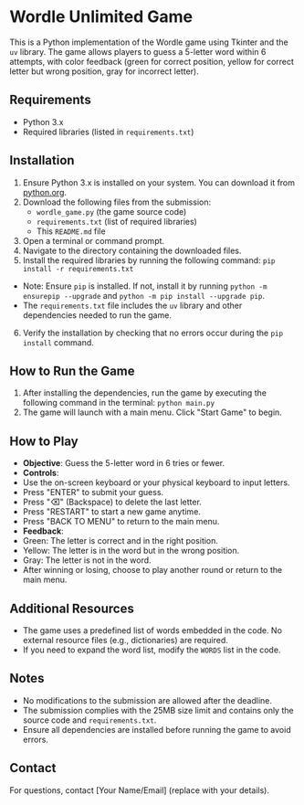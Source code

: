 # Wordle Unlimited Game

This is a Python implementation of the Wordle game using Tkinter and the `uv` library. The game allows players to guess a 5-letter word within 6 attempts, with color feedback (green for correct position, yellow for correct letter but wrong position, gray for incorrect letter).

## Requirements
- Python 3.x
- Required libraries (listed in `requirements.txt`)

## Installation
1. Ensure Python 3.x is installed on your system. You can download it from [python.org](https://www.python.org/downloads/).
2. Download the following files from the submission:
   - `wordle_game.py` (the game source code)
   - `requirements.txt` (list of required libraries)
   - This `README.md` file
3. Open a terminal or command prompt.
4. Navigate to the directory containing the downloaded files.
5. Install the required libraries by running the following command: `pip install -r requirements.txt`
- Note: Ensure `pip` is installed. If not, install it by running `python -m ensurepip --upgrade` and `python -m pip install --upgrade pip`.
- The `requirements.txt` file includes the `uv` library and other dependencies needed to run the game.
6. Verify the installation by checking that no errors occur during the `pip install` command.

## How to Run the Game
1. After installing the dependencies, run the game by executing the following command in the terminal: `python main.py`
2. The game will launch with a main menu. Click "Start Game" to begin.

## How to Play
- **Objective**: Guess the 5-letter word in 6 tries or fewer.
- **Controls**:
- Use the on-screen keyboard or your physical keyboard to input letters.
- Press "ENTER" to submit your guess.
- Press "⌫" (Backspace) to delete the last letter.
- Press "RESTART" to start a new game anytime.
- Press "BACK TO MENU" to return to the main menu.
- **Feedback**:
- Green: The letter is correct and in the right position.
- Yellow: The letter is in the word but in the wrong position.
- Gray: The letter is not in the word.
- After winning or losing, choose to play another round or return to the main menu.

## Additional Resources
- The game uses a predefined list of words embedded in the code. No external resource files (e.g., dictionaries) are required.
- If you need to expand the word list, modify the `WORDS` list in the code.

## Notes
- No modifications to the submission are allowed after the deadline.
- The submission complies with the 25MB size limit and contains only the source code and `requirements.txt`.
- Ensure all dependencies are installed before running the game to avoid errors.

## Contact
For questions, contact [Your Name/Email] (replace with your details).
